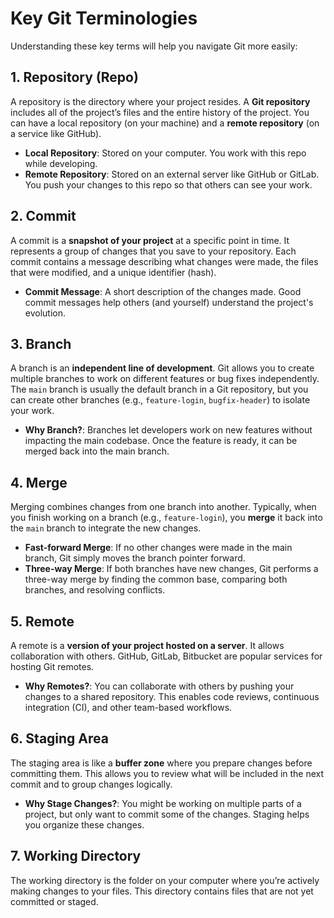 # Key Git Terminologies

Understanding these key terms will help you navigate Git more easily:

## 1. Repository (Repo)
A repository is the directory where your project resides. A **Git repository** includes all of the project’s files and the entire history of the project. You can have a local repository (on your machine) and a **remote repository** (on a service like GitHub).

- **Local Repository**: Stored on your computer. You work with this repo while developing.
- **Remote Repository**: Stored on an external server like GitHub or GitLab. You push your changes to this repo so that others can see your work.

## 2. Commit
A commit is a **snapshot of your project** at a specific point in time. It represents a group of changes that you save to your repository. Each commit contains a message describing what changes were made, the files that were modified, and a unique identifier (hash).

- **Commit Message**: A short description of the changes made. Good commit messages help others (and yourself) understand the project's evolution.

## 3. Branch
A branch is an **independent line of development**. Git allows you to create multiple branches to work on different features or bug fixes independently. The `main` branch is usually the default branch in a Git repository, but you can create other branches (e.g., `feature-login`, `bugfix-header`) to isolate your work.

- **Why Branch?**: Branches let developers work on new features without impacting the main codebase. Once the feature is ready, it can be merged back into the main branch.

## 4. Merge
Merging combines changes from one branch into another. Typically, when you finish working on a branch (e.g., `feature-login`), you **merge** it back into the `main` branch to integrate the new changes.

- **Fast-forward Merge**: If no other changes were made in the main branch, Git simply moves the branch pointer forward.
- **Three-way Merge**: If both branches have new changes, Git performs a three-way merge by finding the common base, comparing both branches, and resolving conflicts.

## 5. Remote
A remote is a **version of your project hosted on a server**. It allows collaboration with others. GitHub, GitLab, Bitbucket are popular services for hosting Git remotes.

- **Why Remotes?**: You can collaborate with others by pushing your changes to a shared repository. This enables code reviews, continuous integration (CI), and other team-based workflows.

## 6. Staging Area
The staging area is like a **buffer zone** where you prepare changes before committing them. This allows you to review what will be included in the next commit and to group changes logically.

- **Why Stage Changes?**: You might be working on multiple parts of a project, but only want to commit some of the changes. Staging helps you organize these changes.

## 7. Working Directory
The working directory is the folder on your computer where you’re actively making changes to your files. This directory contains files that are not yet committed or staged.
